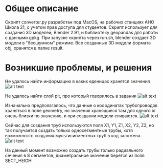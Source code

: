 # Общее описание
Скрипт converter.py разработан под MacOS, на рабочих станциях АНО Школа 21, с учетом прав доступа для студентов.
Скрипт использует для создания 3D моделей, Blender 2.91, и библиотеку geopandas для работы с данными gpkg.
При запуске скрипта через run.sh, blender создает 3D модели в "бесшумном" режиме.
Все созданные 3D модели формата obj, хранятся в папке result.

# Возникшие проблемы, и решения
 Не удалось найти информацию в каких еденицах хранятся значения
 ![alt text](https://github.com/Sladge17/BConv-gpkg2obj-/blob/master/Sceenshoots/Screen1.png) 
 
 Не удалось найти слой pit, про который говорилось в задании
 ![alt text](https://github.com/Sladge17/BConv-gpkg2obj-/blob/master/Sceenshoots/Screen2.png)
 
 Изначально предполагалось, что данные о координатах трубопроводов храняться в поле geometry, но значения хранящиеся там для одного id очень близки по значению, и при создании модели сливаются.
 ![alt text](https://github.com/Sladge17/BConv-gpkg2obj-/blob/master/Sceenshoots/Screen3.png)
 
 Сейчас для создания труб используются поля X1, Y1, Z1, X2, Y2, Z2, но так получается создать только односегментные трубы, хотя возможность создания мультисигментных труб в код заложена.
![alt text](https://github.com/Sladge17/BConv-gpkg2obj-/blob/master/Sceenshoots/Screen4.png)

 На данный момент возможно создать трубы только радиального сечения в 8 сегментов, диаметральное значение берется из поля SECT_HEIGH
